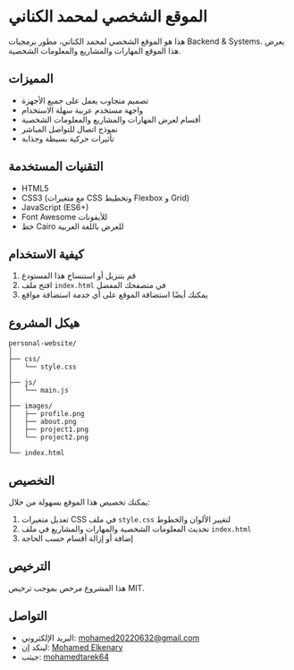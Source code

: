 # الموقع الشخصي لمحمد الكناني

هذا هو الموقع الشخصي لمحمد الكناني، مطور برمجيات Backend & Systems. يعرض هذا الموقع المهارات والمشاريع والمعلومات الشخصية.

## المميزات

- تصميم متجاوب يعمل على جميع الأجهزة
- واجهة مستخدم عربية سهلة الاستخدام
- أقسام لعرض المهارات والمشاريع والمعلومات الشخصية
- نموذج اتصال للتواصل المباشر
- تأثيرات حركية بسيطة وجذابة

## التقنيات المستخدمة

- HTML5
- CSS3 (مع متغيرات CSS وتخطيط Flexbox و Grid)
- JavaScript (ES6+)
- Font Awesome للأيقونات
- خط Cairo للعرض باللغة العربية

## كيفية الاستخدام

1. قم بتنزيل أو استنساخ هذا المستودع
2. افتح ملف `index.html` في متصفحك المفضل
3. يمكنك أيضًا استضافة الموقع على أي خدمة استضافة مواقع

## هيكل المشروع

```
personal-website/
│
├── css/
│   └── style.css
│
├── js/
│   └── main.js
│
├── images/
│   ├── profile.png
│   ├── about.png
│   ├── project1.png
│   └── project2.png
│
└── index.html
```

## التخصيص

يمكنك تخصيص هذا الموقع بسهولة من خلال:

1. تعديل متغيرات CSS في ملف `style.css` لتغيير الألوان والخطوط
2. تحديث المعلومات الشخصية والمهارات والمشاريع في ملف `index.html`
3. إضافة أو إزالة أقسام حسب الحاجة

## الترخيص

هذا المشروع مرخص بموجب ترخيص MIT.

## التواصل

- البريد الإلكتروني: [mohamed20220632@gmail.com](mailto:mohamed20220632@gmail.com)
- لينكد إن: [Mohamed Elkenary](https://www.linkedin.com/in/mohamed-elkenany-41aab6264)
- جيثب: [mohamedtarek64](https://github.com/mohamedtarek64) 